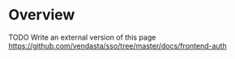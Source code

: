# Overview

TODO Write an external version of this page https://github.com/vendasta/sso/tree/master/docs/frontend-auth